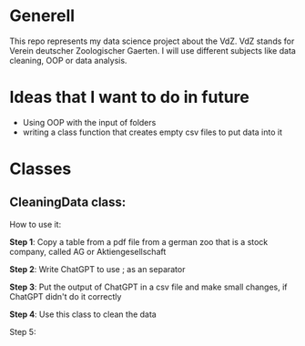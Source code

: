 # Generell

This repo represents my data science project about the VdZ. VdZ stands for Verein deutscher Zoologischer Gaerten. I will use different subjects like data cleaning, OOP or data analysis.

# Ideas that I want to do in future

- Using OOP with the input of folders
- writing a class function that creates empty csv files to put data into it

# Classes 

## CleaningData class:

How to use it: 

**Step 1**: Copy a table from a pdf file from a german zoo that is a stock company, called AG or Aktiengesellschaft

**Step 2**: Write ChatGPT to use ; as an separator

**Step 3**: Put the output of ChatGPT in a csv file and make small changes, if ChatGPT didn't do it correctly

**Step 4**: Use this class to clean the data

Step 5:
